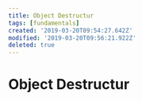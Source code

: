 ```yaml
---
title: Object Destructur
tags: [fundamentals]
created: '2019-03-20T09:54:27.642Z'
modified: '2019-03-20T09:56:21.922Z'
deleted: true
---
```


# Object Destructur
